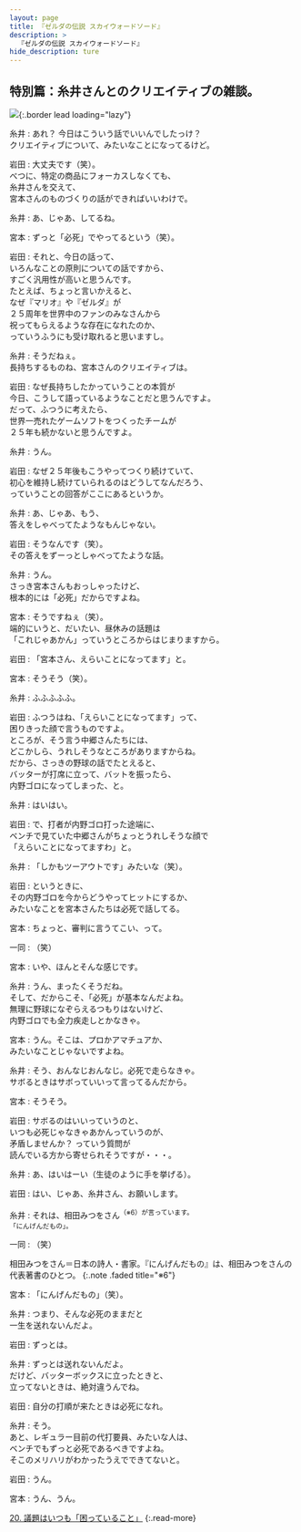 ```yaml
---
layout: page
title: 『ゼルダの伝説 スカイウォードソード』
description: >
  『ゼルダの伝説 スカイウォードソード』
hide_description: ture
---
```


## 特別篇：糸井さんとのクリエイティブの雑談。

![](/interviews/jp/wii/souj/sp/img/mainvisual19.jpg){:.border lead loading="lazy"}

糸井
: あれ？ 今日はこういう話でいいんでしたっけ？<br>クリエイティブについて、みたいなことになってるけど。

岩田
: 大丈夫です（笑）。<br>べつに、特定の商品にフォーカスしなくても、<br>糸井さんを交えて、<br>宮本さんのものづくりの話ができればいいわけで。

糸井
: あ、じゃあ、してるね。

宮本
: ずっと「必死」でやってるという（笑）。

岩田
: それと、今日の話って、<br>いろんなことの原則についての話ですから、<br>すごく汎用性が高いと思うんです。<br>たとえば、ちょっと言いかえると、<br>なぜ『マリオ』や『ゼルダ』が<br>２５周年を世界中のファンのみなさんから<br>祝ってもらえるような存在になれたのか、<br>っていうふうにも受け取れると思いますし。

糸井
: そうだねぇ。<br>長持ちするものね、宮本さんのクリエイティブは。

岩田
: なぜ長持ちしたかっていうことの本質が<br>今日、こうして語っているようなことだと思うんですよ。<br>だって、ふつうに考えたら、<br>世界一売れたゲームソフトをつくったチームが<br>２５年も続かないと思うんですよ。

糸井
: うん。

岩田
: なぜ２５年後もこうやってつくり続けていて、<br>初心を維持し続けていられるのはどうしてなんだろう、<br>っていうことの回答がここにあるというか。

糸井
: あ、じゃあ、もう、<br>答えをしゃべってたようなもんじゃない。

岩田
: そうなんです（笑）。<br>その答えをずーっとしゃべってたような話。

糸井
: うん。<br>さっき宮本さんもおっしゃったけど、<br>根本的には「必死」だからですよね。

宮本
: そうですねぇ（笑）。<br>端的にいうと、だいたい、昼休みの話題は<br>「これじゃあかん」っていうところからはじまりますから。

岩田
: 「宮本さん、えらいことになってます」と。

宮本
: そうそう（笑）。

糸井
: ふふふふふ。

岩田
: ふつうはね、「えらいことになってます」って、<br>困りきった顔で言うものですよ。<br>ところが、そう言う中郷さんたちには、<br>どこかしら、うれしそうなところがありますからね。<br>だから、さっきの野球の話でたとえると、<br>バッターが打席に立って、バットを振ったら、<br>内野ゴロになってしまった、と。

糸井
: はいはい。

岩田
: で、打者が内野ゴロ打った途端に、<br>ベンチで見ていた中郷さんがちょっとうれしそうな顔で<br>「えらいことになってますわ」と。

糸井
: 「しかもツーアウトです」みたいな（笑）。

岩田
: というときに、<br>その内野ゴロを今からどうやってヒットにするか、<br>みたいなことを宮本さんたちは必死で話してる。

宮本
: ちょっと、審判に言うてこい、って。

一同
: （笑）

宮本
: いや、ほんとそんな感じです。

糸井
: うん、まったくそうだね。<br>そして、だからこそ、「必死」が基本なんだよね。<br>無理に野球になぞらえるつもりはないけど、<br>内野ゴロでも全力疾走しとかなきゃ。

宮本
: うん。そこは、プロかアマチュアか、<br>みたいなことじゃないですよね。

糸井
: そう、おんなじおんなじ。必死で走らなきゃ。<br>サボるときはサボっていいって言ってるんだから。

宮本
: そうそう。

岩田
: サボるのはいいっていうのと、<br>いつも必死じゃなきゃあかんっていうのが、<br>矛盾しませんか？ っていう質問が<br>読んでいる方から寄せられそうですが・・・。

糸井
: あ、はいはーい（生徒のように手を挙げる）。

岩田
: はい、じゃあ、糸井さん、お願いします。

糸井
: それは、相田みつをさん<SUP>（※6）が言っています。<br>「にんげんだもの」。

一同
: （笑）

相田みつをさん＝日本の詩人・書家。『にんげんだもの』は、相田みつをさんの代表著書のひとつ。
{:.note .faded title="※6"}

宮本
: 「にんげんだもの」（笑）。

糸井
: つまり、そんな必死のままだと<br>一生を送れないんだよ。

岩田
: ずっとは。

糸井
: ずっとは送れないんだよ。<br>だけど、バッターボックスに立ったときと、<br>立ってないときは、絶対違うんでね。

岩田
: 自分の打順が来たときは必死になれ。

糸井
: そう。<br>あと、レギュラー目前の代打要員、みたいな人は、<br>ベンチでもずっと必死であるべきですよね。<br>そこのメリハリがわかったうえでできてないと。

岩田
: うん。

宮本
: うん、うん。

[20. 議題はいつも「困っていること」](20.md)
{:.read-more}

